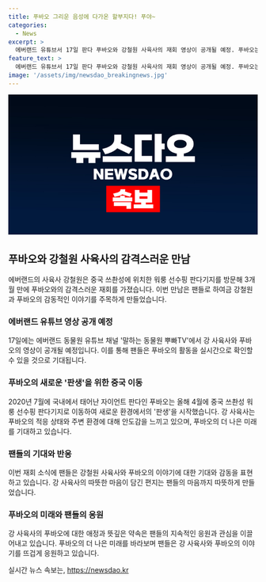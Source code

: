 ```yaml
---
title: 푸바오 그리운 음성에 다가온 할부지다! 푸야~
categories:
  - News
excerpt: >
  에버랜드 유튜브서 17일 판다 푸바오와 강철원 사육사의 재회 영상이 공개될 예정. 푸바오는 3개월만에 중국 판다기지에서 강 사육사를 만나 기쁨을 안겼고, 재회 소식은 이목을 집중시키고 있다. 팬들은 푸바오의 행복한 모습에 감동하며 영상을 기다리고 있다. 강 사육사는 푸바오에게 보내는 감동적인 편지와 함께 중국에서의 푸바오의 상태를 안심스럽게 확인했다고 전했다.
feature_text: >
  에버랜드 유튜브서 17일 판다 푸바오와 강철원 사육사의 재회 영상이 공개될 예정. 푸바오는 3개월만에 중국 판다기지에서 강 사육사를 만나 기쁨을 안겼고, 재회 소식은 이목을 집중시키고 있다. 팬들은 푸바오의 행복한 모습에 감동하며 영상을 기다리고 있다. 강 사육사는 푸바오에게 보내는 감동적인 편지와 함께 중국에서의 푸바오의 상태를 안심스럽게 확인했다고 전했다.
image: '/assets/img/newsdao_breakingnews.jpg'
---
```


<p><img src="/assets/img/newsdao_breakingnews.jpg" alt="ranknews 속보" /></p>

<h2 data-ke-size="size26">푸바오와 강철원 사육사의 감격스러운 만남</h2>

<p data-ke-size="size16">에버랜드의 사육사 강철원은 중국 쓰촨성에 위치한 워룽 선수핑 판다기지를 방문해 3개월 만에 푸바오와의 감격스러운 재회를 가졌습니다. 이번 만남은 팬들로 하여금 강철원과 푸바오의 감동적인 이야기를 주목하게 만들었습니다.</p>

<h3>에버랜드 유튜브 영상 공개 예정</h3>

<p data-ke-size="size16">17일에는 에버랜드 동물원 유튜브 채널 '말하는 동물원 뿌빠TV'에서 강 사육사와 푸바오의 영상이 공개될 예정입니다. 이를 통해 팬들은 푸바오의 활동을 실시간으로 확인할 수 있을 것으로 기대됩니다.</p>

<h3>푸바오의 새로운 '판생'을 위한 중국 이동</h3>

<p data-ke-size="size16">2020년 7월에 국내에서 태어난 자이언트 판다인 푸바오는 올해 4월에 중국 쓰촨성 워룽 선수핑 판다기지로 이동하여 새로운 환경에서의 '판생'을 시작했습니다. 강 사육사는 푸바오의 적응 상태와 주변 환경에 대해 안도감을 느끼고 있으며, 푸바오의 더 나은 미래를 기대하고 있습니다.</p>

<h3>팬들의 기대와 반응</h3>

<p data-ke-size="size16">이번 재회 소식에 팬들은 강철원 사육사와 푸바오의 이야기에 대한 기대와 감동을 표현하고 있습니다. 강 사육사의 따뜻한 마음이 담긴 편지는 팬들의 마음까지 따뜻하게 만들었습니다.</p>

<h3>푸바오의 미래와 팬들의 응원</h3>

<p data-ke-size="size16">강 사육사의 푸바오에 대한 애정과 뜻깊은 약속은 팬들의 지속적인 응원과 관심을 이끌어내고 있습니다. 푸바오의 더 나은 미래를 바라보며 팬들은 강 사육사와 푸바오의 이야기를 뜨겁게 응원하고 있습니다.</p>
실시간 뉴스 속보는, <a href="https://newsdao.kr" rel="dofollow">https://newsdao.kr</a>


